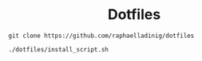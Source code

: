 <div align="center">
  <h1>Dotfiles</h1>
</div>

```
git clone https://github.com/raphaelladinig/dotfiles
```
```
./dotfiles/install_script.sh
```